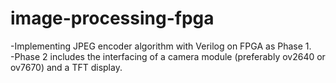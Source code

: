 # image-processing-fpga
-Implementing JPEG encoder algorithm with Verilog on FPGA as Phase 1.<br/>
-Phase 2 includes the interfacing of a camera module (preferably ov2640 or ov7670) and a TFT display.
